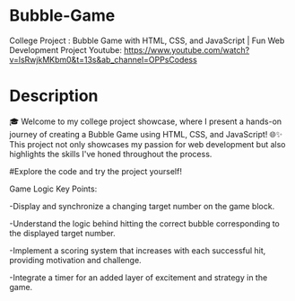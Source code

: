 # Bubble-Game
College Project : Bubble Game with HTML, CSS, and JavaScript | Fun Web Development Project
Youtube: https://www.youtube.com/watch?v=lsRwjkMKbm0&t=13s&ab_channel=OPPsCodess

# Description
🎓 Welcome to my college project showcase, where I present a hands-on journey of creating a Bubble Game using HTML, CSS, and JavaScript! 🌐✨ This project not only showcases my passion for web development but also highlights the skills I've honed throughout the process.

#Explore the code and try the project yourself! 



Game Logic Key Points:

  -Display and synchronize a changing target number on the game block.

  -Understand the logic behind hitting the correct bubble corresponding to the displayed target number.

  -Implement a scoring system that increases with each successful hit, providing motivation and challenge.

  -Integrate a timer for an added layer of excitement and strategy in the game.
